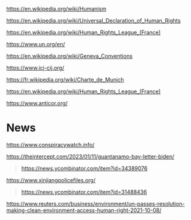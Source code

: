 https://en.wikipedia.org/wiki/Humanism

https://en.wikipedia.org/wiki/Universal_Declaration_of_Human_Rights

https://en.wikipedia.org/wiki/Human_Rights_League_(France)

https://www.un.org/en/

https://en.wikipedia.org/wiki/Geneva_Conventions

https://www.icj-cij.org/

https://fr.wikipedia.org/wiki/Charte_de_Munich

https://en.wikipedia.org/wiki/Human_Rights_League_(France)

https://www.anticor.org/

# News
https://www.conspiracywatch.info/

https://theintercept.com/2023/01/11/guantanamo-bay-letter-biden/
> https://news.ycombinator.com/item?id=34389076

https://www.xinjiangpolicefiles.org/
> https://news.ycombinator.com/item?id=31488436

https://www.reuters.com/business/environment/un-passes-resolution-making-clean-environment-access-human-right-2021-10-08/